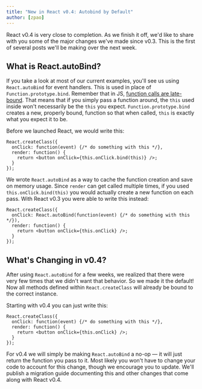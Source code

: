 ```yaml
---
title: "New in React v0.4: Autobind by Default"
author: [zpao]
---
```


React v0.4 is very close to completion. As we finish it off, we'd like to share with you some of the major changes we've made since v0.3. This is the first of several posts we'll be making over the next week.


## What is React.autoBind?

If you take a look at most of our current examples, you'll see us using `React.autoBind` for event handlers. This is used in place of `Function.prototype.bind`. Remember that in JS, [function calls are late-bound](https://bonsaiden.github.io/JavaScript-Garden/#function.this). That means that if you simply pass a function around, the `this` used inside won't necessarily be the `this` you expect. `Function.prototype.bind` creates a new, properly bound, function so that when called, `this` is exactly what you expect it to be.

Before we launched React, we would write this:

```js{4}
React.createClass({
  onClick: function(event) {/* do something with this */},
  render: function() {
    return <button onClick={this.onClick.bind(this)} />;
  }
});
```

We wrote `React.autoBind` as a way to cache the function creation and save on memory usage. Since `render` can get called multiple times, if you used `this.onClick.bind(this)` you would actually create a new function on each pass. With React v0.3 you were able to write this instead:

```js{2,4}
React.createClass({
  onClick: React.autoBind(function(event) {/* do something with this */}),
  render: function() {
    return <button onClick={this.onClick} />;
  }
});
```


## What's Changing in v0.4?

After using `React.autoBind` for a few weeks, we realized that there were very few times that we didn't want that behavior. So we made it the default! Now all methods defined within `React.createClass` will already be bound to the correct instance.

Starting with v0.4 you can just write this:

```js{2,4}
React.createClass({
  onClick: function(event) {/* do something with this */},
  render: function() {
    return <button onClick={this.onClick} />;
  }
});
```

For v0.4 we will simply be making `React.autoBind` a no-op — it will just return the function you pass to it. Most likely you won't have to change your code to account for this change, though we encourage you to update. We'll publish a migration guide documenting this and other changes that come along with React v0.4.
